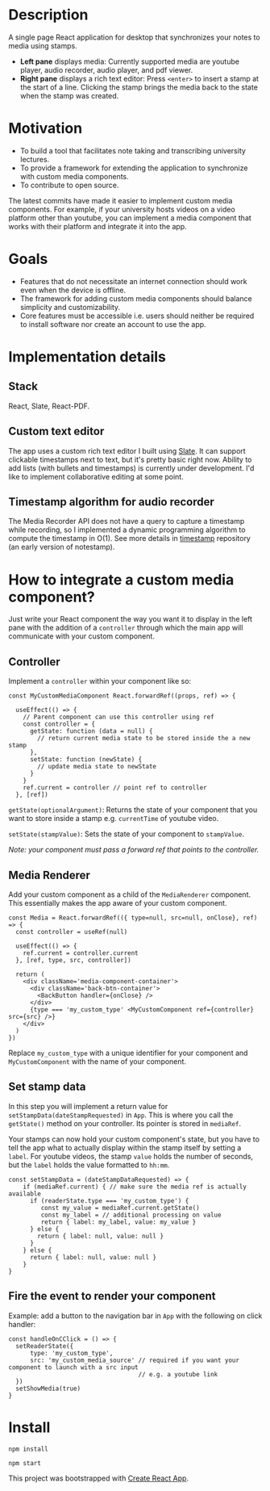# Description
A single page React application for desktop that synchronizes your notes to media using stamps. 

- **Left pane** displays media: Currently supported media are youtube player, audio recorder, audio player, and pdf viewer.
- **Right pane** displays a rich text editor: Press `<enter>` to insert a stamp at the start of a line. Clicking the stamp brings the media back to the state when the stamp was created.

# Motivation
- To build a tool that facilitates note taking and transcribing university lectures.
- To provide a framework for extending the application to synchronize with custom media components.
- To contribute to open source.

The latest commits have made it easier to implement custom media components. For example, if your university hosts videos on a video platform other than youtube, you can implement a media component that works with their platform and integrate it into the app.

# Goals 
- Features that do not necessitate an internet connection should work even when the device is offline.
- The framework for adding custom media components should balance simplicity and customizability.
- Core features must be accessible i.e. users should neither be required to install software nor create an account to use the app.

# Implementation details

## Stack
React, Slate, React-PDF.

## Custom text editor
The app uses a custom rich text editor I built using [Slate](https://docs.slatejs.org/). It can support clickable timestamps next to text, but it's pretty basic right now. Ability to add lists (with bullets and timestamps) is currently under development. I'd like to implement collaborative editing at some point.

## Timestamp algorithm for audio recorder ##
The Media Recorder API does not have a query to capture a timestamp while recording, so
I implemented a dynamic programming algorithm to compute the timestamp in O(1). See more details in [timestamp](https://github.com/fortyoneplustwo/timestamp)
repository (an early version of notestamp).

# How to integrate a custom media component?
Just write your React component the way you want it to display in the left pane with the addition of a `controller` through which the main app will communicate with your custom component.

## Controller
Implement a `controller` within your component like so:
```
const MyCustomMediaComponent React.forwardRef((props, ref) => {

  useEffect(() => {
    // Parent component can use this controller using ref
    const controller = {
      getState: function (data = null) {
        // return current media state to be stored inside the a new stamp
      },
      setState: function (newState) {
        // update media state to newState
      }
    } 
    ref.current = controller // point ref to controller
  }, [ref])
```
`getState(optionalArgument)`: Returns the state of your component that you want to store inside a stamp e.g. `currentTime` of youtube video.

`setState(stampValue)`: Sets the state of your component to `stampValue`.

*Note: your component must pass a forward ref that points to the controller.*

## Media Renderer
Add your custom component as a child of the `MediaRenderer` component. This essentially makes the app aware of your custom component.

```
const Media = React.forwardRef(({ type=null, src=null, onClose}, ref) => {
  const controller = useRef(null)
  
  useEffect(() => {
    ref.current = controller.current
  }, [ref, type, src, controller])

  return (
    <div className='media-component-container'>
      <div className='back-btn-container'>
        <BackButton handler={onClose} />
      </div>
      {type === 'my_custom_type' <MyCustomComponent ref={controller} src={src} />}
    </div>
  )
})
```
Replace `my_custom_type` with a unique identifier for your component and `MyCustomComponent` with the name of your component.

## Set stamp data
In this step you will implement a return value for `setStampData(dateStampRequested)` in `App`. This is where you call the `getState()` method on your controller. Its pointer is stored in `mediaRef`.

Your stamps can now hold your custom component's state, but you have to tell the app what to actually display within the stamp itself by setting a `label`. For youtube videos, the stamp `value` holds the number of seconds, but the `label` holds the value formatted to `hh:mm`.

```
const setStampData = (dateStampDataRequested) => { 
    if (mediaRef.current) { // make sure the media ref is actually available  
      if (readerState.type === 'my_custom_type') {
         const my_value = mediaRef.current.getState()
         const my_label = // additional processing on value
         return { label: my_label, value: my_value }
      } else {
        return { label: null, value: null }
      }
    } else {
      return { label: null, value: null }
    }
}
```

## Fire the event to render your component
Example: add a button to the navigation bar in `App` with the following on click handler:

```
const handleOnCClick = () => {
  setReaderState({
      type: 'my_custom_type',
      src: 'my_custom_media_source' // required if you want your component to launch with a src input
                                    // e.g. a youtube link
  })
  setShowMedia(true)
}
```

# Install
`npm install`

`npm start`

This project was bootstrapped with [Create React App](https://github.com/facebook/create-react-app).


